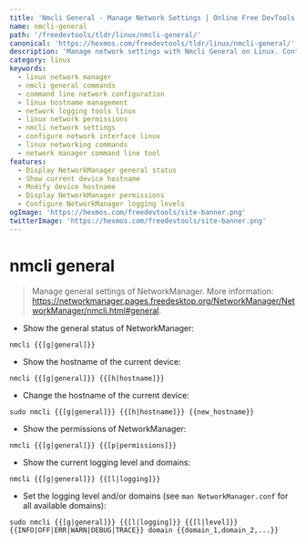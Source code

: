 ```yaml
---
title: 'Nmcli General - Manage Network Settings | Online Free DevTools by Hexmos'
name: nmcli-general
path: '/freedevtools/tldr/linux/nmcli-general/'
canonical: 'https://hexmos.com/freedevtools/tldr/linux/nmcli-general/'
description: 'Manage network settings with Nmcli General on Linux. Control hostname, permissions, and logging levels with this powerful command-line tool. Free online tool, no registration required.'
category: linux
keywords:
  - linux network manager
  - nmcli general commands
  - command line network configuration
  - linux hostname management
  - network logging tools linux
  - linux network permissions
  - nmcli network settings
  - configure network interface linux
  - linux networking commands
  - network manager command line tool
features:
  - Display NetworkManager general status
  - Show current device hostname
  - Modify device hostname
  - Display NetworkManager permissions
  - Configure NetworkManager logging levels
ogImage: 'https://hexmos.com/freedevtools/site-banner.png'
twitterImage: 'https://hexmos.com/freedevtools/site-banner.png'
---
```


# nmcli general

> Manage general settings of NetworkManager.
> More information: <https://networkmanager.pages.freedesktop.org/NetworkManager/NetworkManager/nmcli.html#general>.

- Show the general status of NetworkManager:

`nmcli {{[g|general]}}`

- Show the hostname of the current device:

`nmcli {{[g|general]}} {{[h|hostname]}}`

- Change the hostname of the current device:

`sudo nmcli {{[g|general]}} {{[h|hostname]}} {{new_hostname}}`

- Show the permissions of NetworkManager:

`nmcli {{[g|general]}} {{[p|permissions]}}`

- Show the current logging level and domains:

`nmcli {{[g|general]}} {{[l|logging]}}`

- Set the logging level and/or domains (see `man NetworkManager.conf` for all available domains):

`sudo nmcli {{[g|general]}} {{[l|logging]}} {{[l|level]}} {{INFO|OFF|ERR|WARN|DEBUG|TRACE}} domain {{domain_1,domain_2,...}}`
